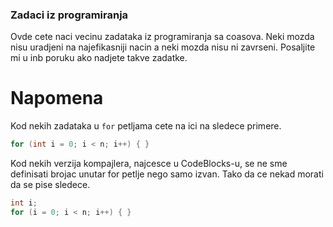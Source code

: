 ### Zadaci iz programiranja

Ovde cete naci vecinu zadataka iz programiranja sa coasova. Neki mozda nisu uradjeni na najefikasniji nacin a neki mozda nisu ni zavrseni. Posaljite mi u inb poruku ako nadjete takve zadatke.

# Napomena

Kod nekih zadataka u `for` petljama cete na ici na sledece primere.
``` C
for (int i = 0; i < n; i++) { }
```
Kod nekih verzija kompajlera, najcesce u CodeBlocks-u, se ne sme definisati brojac unutar for petlje nego samo izvan. Tako da ce nekad morati da se pise sledece.
``` C
int i;
for (i = 0; i < n; i++) { }
```
